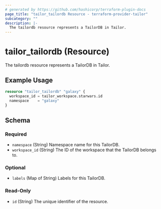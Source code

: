 ```yaml
---
# generated by https://github.com/hashicorp/terraform-plugin-docs
page_title: "tailor_tailordb Resource - terraform-provider-tailor"
subcategory: ""
description: |-
  The tailordb resource represents a TailorDB in Tailor.
---
```


# tailor_tailordb (Resource)

The tailordb resource represents a TailorDB in Tailor.

## Example Usage

```terraform
resource "tailor_tailordb" "galaxy" {
  workspace_id = tailor_workspace.starwars.id
  namespace    = "galaxy"
}
```

<!-- schema generated by tfplugindocs -->
## Schema

### Required

- `namespace` (String) Namespace name for this TailorDB.
- `workspace_id` (String) The ID of the workspace that the TailorDB belongs to.

### Optional

- `labels` (Map of String) Labels for this TailorDB.

### Read-Only

- `id` (String) The unique identifier of the resource.
